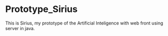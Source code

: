 # Prototype_Sirius
This is Sirius, my prototype of the Artificial Inteligence with web front using server in java.
